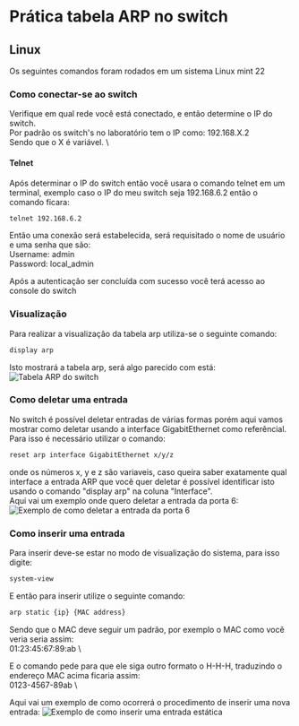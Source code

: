 # Prática tabela ARP no switch

## Linux

Os seguintes comandos foram rodados em um sistema Linux mint 22

### Como conectar-se ao switch

Verifique em qual rede você está conectado, e então determine o IP do switch. \
Por padrão os switch's no laboratório tem o IP como: 192.168.X.2 \
Sendo que o X é variável. \

#### Telnet

Após determinar o IP do switch então você usara o comando telnet em um terminal, exemplo caso o IP do meu switch seja 192.168.6.2 então o comando ficara:

```bash
telnet 192.168.6.2
```

Então uma conexão será estabelecida, será requisitado o nome de usuário e uma senha que são: \
Username: admin \
Password: local_admin 

Após a autenticação ser concluída com sucesso você terá acesso ao console do switch

### Visualização

Para realizar a visualização da tabela arp utiliza-se o seguinte comando:

```bash
display arp
```

Isto mostrará a tabela arp, será algo parecido com está:
![Tabela ARP do switch](./imgs/display_arp.png)

### Como deletar uma entrada

No switch é possível deletar entradas de várias formas porém aqui vamos mostrar como deletar usando a interface GigabitEthernet como referêncial. \
Para isso é necessário utilizar o comando:

```bash
reset arp interface GigabitEthernet x/y/z
```

onde os números x, y e z são variaveis, caso queira saber exatamente qual interface a entrada ARP que você quer deletar é possível identificar isto usando o comando "display arp" na coluna "Interface". \
Aqui vai um exemplo onde quero deletar a entrada da porta 6:
![Exemplo de como deletar a entrada da porta 6](./imgs/delete_by_interface.png)

### Como inserir uma entrada

Para inserir deve-se estar no modo de visualização do sistema, para isso digite:

```bash
system-view
```

E então para inserir utilize o seguinte comando:

```bash
arp static {ip} {MAC address}
```

Sendo que o MAC deve seguir um padrão, por exemplo o MAC como você veria seria assim: \
01:23:45:67:89:ab \

E o comando pede para que ele siga outro formato o H-H-H, traduzindo o endereço MAC acima ficaria assim: \
0123-4567-89ab \

Aqui vai um exemplo de como ocorrerá o procedimento de inserir uma nova entrada:
![Exemplo de como inserir uma entrada estática](./imgs/arp-static-new.png)
